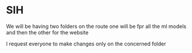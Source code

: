 # SIH

We will be having two folders on the route one will be fpr all the ml models and then the other for the website

I request everyone to make changes only on the concerned folder
